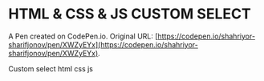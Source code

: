 # HTML & CSS & JS CUSTOM SELECT

A Pen created on CodePen.io. Original URL: [https://codepen.io/shahriyor-sharifjonov/pen/XWZyEYx](https://codepen.io/shahriyor-sharifjonov/pen/XWZyEYx).

Custom select html css js